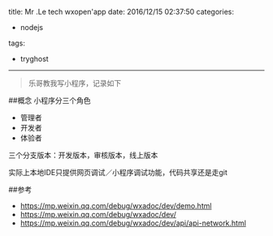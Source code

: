 title: Mr .Le  tech  wxopen'app
date: 2016/12/15 02:37:50
categories:

 - nodejs 


tags:

- tryghost

---

>乐哥教我写小程序，记录如下

##概念
小程序分三个角色

* 管理者
* 开发者
* 体验者

三个分支版本：开发版本，审核版本，线上版本


实际上本地IDE只提供网页调试／小程序调试功能，代码共享还是走git

##参考
* https://mp.weixin.qq.com/debug/wxadoc/dev/demo.html
* https://mp.weixin.qq.com/debug/wxadoc/dev/
* https://mp.weixin.qq.com/debug/wxadoc/dev/api/api-network.html




